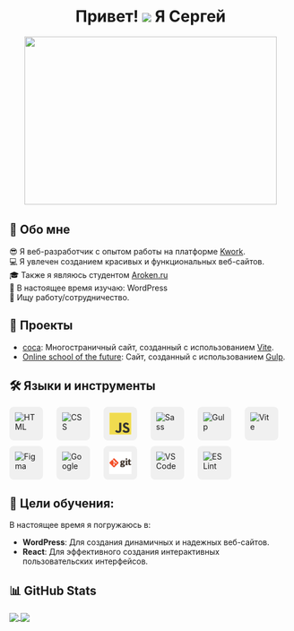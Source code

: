 <h1 align="center">Привет! <img src="https://media.giphy.com/media/hvRJCLFzcasrR4ia7z/giphy.gif" width="30px"/> Я Сергей</h1>

<div align="center">
  <img src="https://media1.giphy.com/media/v1.Y2lkPTc5MGI3NjExeWE1NGc0NmkyaTRzcTNqOWpkdzVkeTNjM2J3cDJ3dG1qaGNudmM1YiZlcD12MV9pbnRlcm5hbF9naWZfYnlfaWQmY3Q9Zw/SpopD7IQN2gK3qN4jS/giphy.gif" width="450" height="300"/>
</div>

<h2>💫 Обо мне</h2>

😎 Я веб-разработчик с опытом работы на платформе <a href="https://kwork.ru/user/ssuchalkin">Kwork</a>.<br>
💻 Я увлечен созданием красивых и функциональных веб-сайтов.<br>
🎓 Также я являюсь студентом <a href="https://aroken.ru/">Aroken.ru</a><br>
🌱 В настоящее время изучаю: WordPress<br>
💼 Ищу работу/сотрудничество.<br>

## 🚀 Проекты

- [coca](https://serega240805.github.io/coca/): Многостраничный сайт, созданный с использованием [Vite](https://vite-docs-ru.vercel.app/).
- [Online school of the future](https://github.com/serega240805/another-project): Сайт, созданный с использованием [Gulp](https://gulpjs.com/).

## 🛠️ Языки и инструменты

<div style="display: flex; flex-wrap: wrap; gap: 10px;">
  <img src="https://cdn.jsdelivr.net/gh/devicons/devicon@latest/icons/html5/html5-original.svg" title="HTML" alt="HTML" width="40" height="40" style="background-color: #f0f0f0; padding: 10px; border-radius: 8px;"/>&nbsp;
  <img src="https://cdn.jsdelivr.net/gh/devicons/devicon@latest/icons/css3/css3-original.svg" title="CSS3" alt="CSS" width="40" height="40" style="background-color: #f0f0f0; padding: 10px; border-radius: 8px;"/>&nbsp;
  <img src="https://github.com/devicons/devicon/blob/master/icons/javascript/javascript-original.svg" title="JavaScript" alt="JavaScript" width="40" height="40" style="background-color: #f0f0f0; padding: 10px; border-radius: 8px;"/>&nbsp;
  <img src="https://cdn.jsdelivr.net/gh/devicons/devicon@latest/icons/sass/sass-original.svg" title="Sass" alt="Sass" width="40" height="40" style="background-color: #f0f0f0; padding: 10px; border-radius: 8px;"/>&nbsp;
  <img src="https://cdn.jsdelivr.net/gh/devicons/devicon@latest/icons/gulp/gulp-plain.svg" title="Gulp" alt="Gulp" width="40" height="40" style="background-color: #f0f0f0; padding: 10px; border-radius: 8px;"/>&nbsp;
  <img src="https://cdn.jsdelivr.net/gh/devicons/devicon@latest/icons/vitejs/vitejs-original.svg" title="Vite" alt="Vite" width="40" height="40" style="background-color: #f0f0f0; padding: 10px; border-radius: 8px;"/>&nbsp;
  <img src="https://cdn.jsdelivr.net/gh/devicons/devicon@latest/icons/figma/figma-original.svg" title="Figma" alt="Figma" width="40" height="40" style="background-color: #f0f0f0; padding: 10px; border-radius: 8px;"/>&nbsp;
  <img src="https://cdn.jsdelivr.net/gh/devicons/devicon@latest/icons/google/google-original.svg" title="Google" alt="Google" width="40" height="40" style="background-color: #f0f0f0; padding: 10px; border-radius: 8px;"/>&nbsp;
  <img src="https://github.com/devicons/devicon/blob/master/icons/git/git-original-wordmark.svg" title="Git" alt="Git" width="40" height="40" style="background-color: #f0f0f0; padding: 10px; border-radius: 8px;"/>&nbsp;
  <img src="https://cdn.jsdelivr.net/gh/devicons/devicon@latest/icons/vscode/vscode-original.svg" title="VSCode" alt="VSCode" width="40" height="40" style="background-color: #f0f0f0; padding: 10px; border-radius: 8px;"/>&nbsp;
  <img src="https://cdn.jsdelivr.net/gh/devicons/devicon@latest/icons/eslint/eslint-original.svg" title="ESLint" alt="ESLint" width="40" height="40" style="background-color: #f0f0f0; padding: 10px; border-radius: 8px;"/>&nbsp;
</div>

## 🌱 Цели обучения:

В настоящее время я погружаюсь в:

- **WordPress**: Для создания динамичных и надежных веб-сайтов.
- **React**: Для эффективного создания интерактивных пользовательских интерфейсов.

## 📊 GitHub Stats

<a href="https://github.com/anuraghazra/github-readme-stats">
  <img height=200 align="center" src="https://github-readme-stats.vercel.app/api?username=serega240805" />
</a>
<a href="https://github.com/anuraghazra/convoychat">
  <img height=200 align="center" src="https://github-readme-stats.vercel.app/api/top-langs?username=serega240805&layout=compact&langs_count=8&card_width=360" />
</a>
